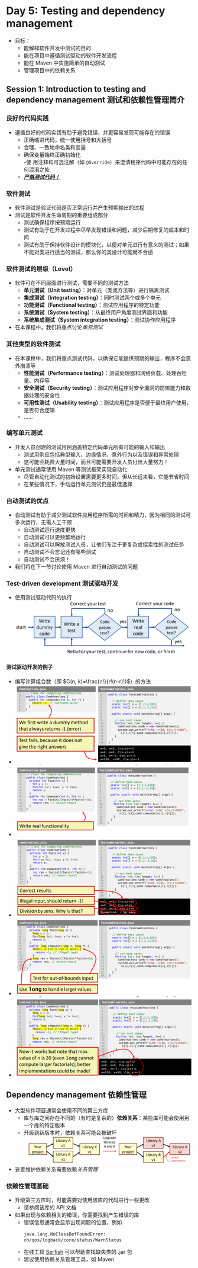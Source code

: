 # Day 5: Testing and dependency management  

- 目标：  
    - 能解释软件开发中测试的目的  
    - 能在项目中遵循测试驱动的软件开发流程  
    - 能在 Maven 中实施简单的自动测试  
    - 管理项目中的依赖关系  

## Session 1: Introduction to testing and dependency management 测试和依赖性管理简介  

### 良好的代码实践  
- 遵循良好的代码实践有助于避免错误，并更容易发现可能存在的错误  
    - 正确缩进代码，统一使用括号和大括号  
    - 合理、一致地命名类和变量  
    - 确保变量始终正确初始化  
    -使 用注释和可选注解（如 `@Override`）来澄清程序代码中可能存在的任何混淆之处  
    - <u>***严格测试代码！***</u>  

### 软件测试  
- 软件测试是验证代码是否正常运行并产生预期输出的过程  
- 测试是软件开发生命周期的重要组成部分  
    - 测试确保程序按预期运行  
    - 测试有助于在开发过程中尽早发现错误和问题，减少后期修复的成本和时间  
    - 测试有助于保持软件设计的模块化，以便对单元进行有意义的测试；如果不能对类进行适当的测试，那么你的类设计可能就不合适  

### 软件测试的层级（Level）  
- 软件可在不同层面进行测试，需要不同的测试方法  
    - **单元测试（Unit testing）**：对单元（类或方法等）进行隔离测试  
    - **集成测试（Integration testing）**：同时测试两个或多个单元  
    - **功能测试（Functional testing）**：测试应用程序的特定功能  
    - **系统测试（System testing）**：从最终用户角度测试界面和功能  
    - **系统集成测试（System integration testing）**：测试协作应用程序  
- 在本课程中，我们将重点讨论*单元测试*  

### 其他类型的软件测试  
- 在本课程中，我们将重点测试代码，以确保它能提供预期的输出，程序不会意外崩溃等  
    - **性能测试（Performance testing）**：测试处理器和网络负载、处理吞吐量、内存等  
    - **安全测试（Security testing）**：测试应用程序对安全漏洞的防御能力和数据处理的安全性  
    - **可用性测试（Usability testing）**：测试应用程序是否便于最终用户使用，是否符合逻辑  
    - ……  

### 编写单元测试  
- 开发人员创建的测试用例涵盖特定代码单元所有可能的输入和输出  
    - 测试用例应包括典型输入、边缘情况、意外行为以及错误和异常处理  
    - 这可能会耗费大量时间，而且可能需要开发人员付出大量努力！  
- 单元测试通常使用 Maven 等测试框架实现自动化  
    - 尽管自动化测试的初始设置需要更多时间，但从长远来看，它能节省时间  
    - 在某些情况下，手动运行单元测试仍是最佳选择  

### 自动测试的优点  
- 自动测试有助于减少测试软件应用程序所需的时间和精力，因为相同的测试可多次运行，无需人工干预  
    - 自动测试运行速度更快  
    - 自动测试可以更频繁地运行  
    - 自动测试可以解放测试人员，让他们专注于更复杂或探索性的测试任务  
    - 自动测试不会忘记还有哪些测试  
    - 自动测试不会厌烦！  
- 我们将在下一节讨论使用 Maven 进行自动测试的问题  

### Test-driven development 测试驱动开发  
- 使用测试驱动代码的执行  
  ![Test-driven development](img/04-1-01-Test-driven_development.png)  
#### 测试驱动开发的例子  
- 编写计算组合数（即 $C(n, k)=\frac{n!}{r!(n-r)!}$）的方法  
- ![Test-driven development example 1](img/04-1-02-Test-driven_development_example-1.png)  
- ![Test-driven development example 2](img/04-1-03-Test-driven_development_example-2.png)  
- ![Test-driven development example 3](img/04-1-04-Test-driven_development_example-3.png)  
- ![Test-driven development example 4](img/04-1-05-Test-driven_development_example-4.png)  
- ![Test-driven development example 5](img/04-1-06-Test-driven_development_example-5.png)  

## Dependency management 依赖性管理  
- 大型软件项目通常会使用不同的第三方库  
    - 库与库之间存在不同的（有时是复杂的）**依赖关系**：某些库可能会使用另一个库的特定版本  
    - 升级到新版本时，依赖关系可能会被破坏
      ![Broken dependency](img/04-1-07-Broken_dependency.png)  
- 妥善维护依赖关系需要依赖*关系管理*  

### 依赖性管理基础  
- 升级第三方库时，可能需要对使用该库的代码进行一些更改  
    - 请参阅该库的 API 文档  
- 如果出现与依赖相关的错误，你需要找到产生错误的库  
    - 错误信息通常会显示出现问题的位置，例如  
      ```shell
      java.lang.NoClassDefFoundError: ch/qos/logback/core/status/WarnStatus
      ```
    - 在线工具 [Serfish](https://serfish.com/jar/) 可以帮助查找缺失类的 .jar 包  
    - 建议使用依赖关系管理工具，如 Maven  